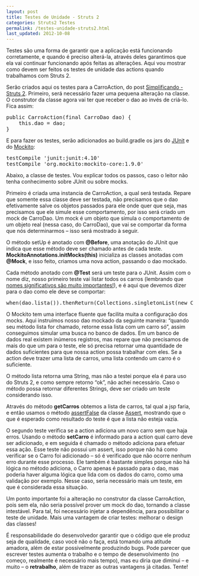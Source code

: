 ```yaml
---
layout: post
title: Testes de Unidade - Struts 2
categories: Struts2 Testes
permalink: /testes-unidade-struts2.html
last_updated: 2012-10-08
---
```


Testes são uma forma de garantir que a aplicação está funcionando corretamente, e quando é preciso alterá-la, através deles garantimos que ela vai continuar funcionando após feitas as alterações. Aqui vou mostrar como devem ser feitos os testes de unidade das actions quando trabalhamos com Struts 2.

Serão criados aqui os testes para a CarroAction, do post [Simplificando - Struts 2][1]. Primeiro, será necessário fazer uma pequena alteração na classe. O construtor da classe agora vai ter que receber o dao ao invés de criá-lo. Fica assim:

<pre>
<span class="b">public</span> <span class="mc">CarroAction</span>(<span class="b">final</span> CarroDao dao) <span class="b">{
    this.</span>dao <span class="b">=</span> dao<span class="b">;
}</span>
</pre>

E para fazer os testes, serão adicionados ao build.gradle os jars do [JUnit][2] e do [Mockito][3]:

<pre>
testCompile <span class="str">'junit:junit:4.10'</span>
testCompile <span class="str">'org.mockito:mockito-core:1.9.0'</span>
</pre>

Abaixo, a classe de testes. Vou explicar todos os passos, caso o leitor não tenha conhecimento sobre JUnit ou sobre mocks.

<script src="https://gist.github.com/3852794.js?file=CarroActionTest.java"></script>

Primeiro é criada uma instancia de CarroAction, a qual será testada. Repare que somente essa classe deve ser testada, não precisamos que o dao efetivamente salve os objetos passados para ele onde quer que seja, mas precisamos que ele simule esse comportamento, por isso será criado um mock de CarroDao. Um mock é um objeto que simula o comportamento de um objeto real (nessa caso, do CarroDao), que vai se comportar da forma que nós determinarmos – isso será mostrado à seguir.

O método setUp é anotado com **@Before**, uma anotação do JUnit que indica que esse método deve ser chamado antes de cada teste. **MockitoAnnotations.initMocks(this)** inicializa as classes anotadas com **@Mock**, e isso feito, criamos uma nova action, passando o dao mockado.

Cada método anotado com **@Test** será um teste para o JUnit. Assim com o nome diz, nosso primeiro teste vai listar todos os carros (lembrando que [nomes significativos são muito importantes!][4]), e é aqui que devemos dizer para o dao como ele deve se comportar:

<pre>
when<span class="b">(</span>dao.<span class="at">lista</span><span class="b">()).</span><span class="at">thenReturn</span><span class="b">(</span>Collections<span class="b">.</span><span class="at">singletonList</span><span class="b">(new</span> Carro<span class="b">(</span><span class="at">1L</span>, <span class="str">"Camaro"</span>, <span class="at">2012</span><span class="b">)));</span>
</pre>

O Mockito tem uma interface fluente que facilita muita a configuração dos mocks. Aqui instruímos nosso dao mockado da seguinte maneira: “quando seu método lista for chamado, retorne essa lista com um carro só”, assim conseguimos simular uma busca no banco de dados. Em um banco de dados real existem inúmeros registros, mas repare que não precisamos de mais do que um para o teste, ele só precisa retornar uma quantidade de dados suficientes para que nossa action possa trabalhar com eles. Se a action deve trazer uma lista de carros, uma lista contendo um carro é o suficiente.

O método lista retorna uma String, mas não a testei porque ela é para uso do Struts 2, e como sempre retorno “ok”, não achei necessário. Caso o método possa retornar diferentes Strings, deve ser criado um teste considerando isso.

Através do método **getCarros** obtemos a lista de carros, tal qual a jsp faria, e então usamos o método [assertFalse][5] da classe [Assert][6], mostrando que o que é esperado como resultado do teste é que a lista não esteja vazia.

O segundo teste verifica se a action adiciona um novo carro sem que haja erros. Usando o método **setCarro** é informado para a action qual carro deve ser adicionado, e em seguida é chamado o método adiciona para efetuar essa ação. Esse teste não possui um assert, isso porque não há como verificar se o Carro foi adicionado – só é verificado que não ocorre nenhum erro durante esse processo. Ele também é bastante simples porque não há lógica no método adiciona, o Carro apenas é passado para o dao, mas poderia haver alguma lógica que lida com os dados do carro, como uma validação por exemplo. Nesse caso, seria necessário mais um teste, em que é considerada essa situação.

Um ponto importante foi a alteração no construtor da classe CarroAction, pois sem ela, não seria possível prover um mock do dao, tornando a classe intestável. Para tal, foi necessário injetar a dependência, para possibilitar o teste de unidade. Mais uma vantagem de criar testes: melhorar o design das classes!

É responsabilidade do desenvolvedor garantir que o código que ele produz seja de qualidade, caso você não o faça, está tomando uma atitude amadora, além de estar possivelmente produzindo bugs. Pode parecer que escrever testes aumenta o trabalho e o tempo de desenvolvimento (no começo, realmente é necessário mais tempo), mas eu diria que diminui – e muito – o **retrabalho**, além de trazer as outras vantagens já citadas. Tente!

[1]: /simplificando-struts2.html
[2]: http://www.junit.org/
[3]: http://code.google.com/p/mockito/
[4]: /codigo-limpo.html
[5]: http://www.junit.org/apidocs/org/junit/Assert.html#assertFalse%28boolean%29
[6]: http://www.junit.org/apidocs/org/junit/Assert.html
